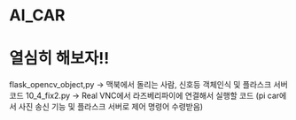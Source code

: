 # AI_CAR
# 열심히 해보자!!

flask_opencv_object,py -> 맥북에서 돌리는 사람, 신호등 객체인식 및 플라스크 서버 코드
10_4_fix2.py -> Real VNC에서 라즈베리파이에 연결해서 실행할 코드 (pi car에서 사진 송신 기능 및 플라스크 서버로 제어 명령어 수령받음)
